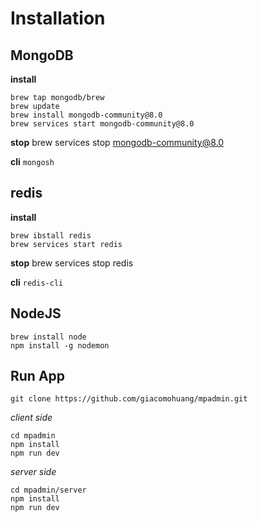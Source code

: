 # Installation

## MongoDB
**install**
```
brew tap mongodb/brew
brew update
brew install mongodb-community@8.0
brew services start mongodb-community@8.0
```
**stop**
brew services stop mongodb-community@8.0

**cli**
`mongosh`

## redis
**install**
```
brew ibstall redis
brew services start redis
```
**stop**
brew services stop redis

**cli**
`redis-cli`


## NodeJS
```
brew install node
npm install -g nodemon
```

## Run App
```
git clone https://github.com/giacomohuang/mpadmin.git
```
*client side*
```
cd mpadmin
npm install
npm run dev
```

*server side*
```
cd mpadmin/server
npm install
npm run dev
```